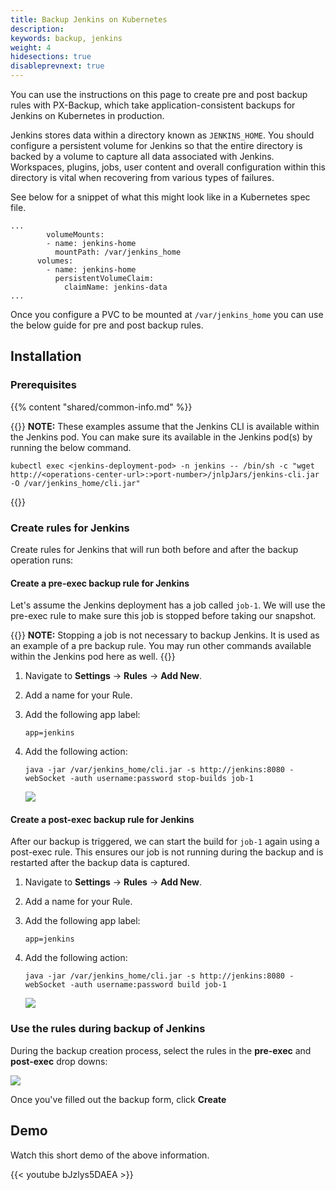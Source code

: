 ```yaml
---
title: Backup Jenkins on Kubernetes
description: 
keywords: backup, jenkins
weight: 4
hidesections: true
disableprevnext: true
---
```


You can use the instructions on this page to create pre and post backup rules with PX-Backup, which take application-consistent backups for Jenkins on Kubernetes in production.

Jenkins stores data within a directory known as `JENKINS_HOME`. You should configure a persistent volume for Jenkins so that the entire directory is backed by a volume to capture all data associated with Jenkins. Workspaces, plugins, jobs, user content and overall configuration within this directory is vital when recovering from various types of failures. 

See below for a snippet of what this might look like in a Kubernetes spec file.

```text
...
        volumeMounts:
        - name: jenkins-home
          mountPath: /var/jenkins_home
      volumes:
        - name: jenkins-home
          persistentVolumeClaim:
            claimName: jenkins-data
...
```

Once you configure a PVC to be mounted at `/var/jenkins_home` you can use the below guide for pre and post backup rules.

## Installation

### Prerequisites

{{% content "shared/common-info.md" %}}

{{<info>}}
**NOTE:** 
These examples assume that the Jenkins CLI is available within the Jenkins pod. You can make sure its available in the Jenkins pod(s) by running the below command.

```
kubectl exec <jenkins-deployment-pod> -n jenkins -- /bin/sh -c "wget http://<operations-center-url>:>port-number>/jnlpJars/jenkins-cli.jar -O /var/jenkins_home/cli.jar"
```

{{</info>}}

### Create rules for Jenkins

Create rules for Jenkins that will run both before and after the backup operation runs:

#### Create a pre-exec backup rule for Jenkins

Let's assume the Jenkins deployment has a job called `job-1`. We will use the pre-exec rule to make sure this job is stopped before taking our snapshot.

{{<info>}}
**NOTE:** 
Stopping a job is not necessary to backup Jenkins. It is used as an example of a pre backup rule. You may run other commands available within the Jenkins pod here as well.
{{</info>}}

1. Navigate to **Settings** → **Rules** → **Add New**.
2. Add a name for your Rule.
3. Add the following app label:

	```text
	app=jenkins
	```

4. Add the following action:

	```text
	java -jar /var/jenkins_home/cli.jar -s http://jenkins:8080 -webSocket -auth username:password stop-builds job-1
	```

    ![](/img/jenkins-pre-rule.png)

#### Create a post-exec backup rule for Jenkins

After our backup is triggered, we can start the build for `job-1` again using a post-exec rule. This ensures our job is not running during the backup and is restarted after the backup data is captured. 

1. Navigate to **Settings** → **Rules** → **Add New**.
2. Add a name for your Rule.
3. Add the following app label:

	```text
	app=jenkins
	```

4. Add the following action:

	```text
	java -jar /var/jenkins_home/cli.jar -s http://jenkins:8080 -webSocket -auth username:password build job-1
	```

    ![](/img/jenkins-post-rule.png)

### Use the rules during backup of Jenkins

During the backup creation process, select the rules in the **pre-exec** and **post-exec** drop downs:

![](/img/jenkins-use-rules.png)

Once you've filled out the backup form, click **Create**

## Demo

Watch this short demo of the above information.

{{< youtube  bJzlys5DAEA >}}